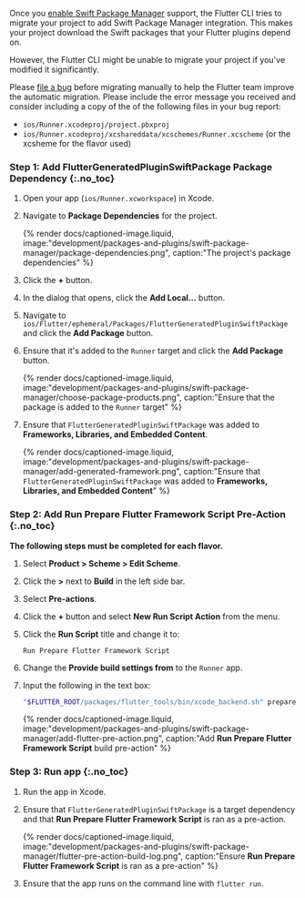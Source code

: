 Once you [enable Swift Package Manager][] support, the Flutter CLI tries to
migrate your project to add Swift Package Manager integration.
This makes your project download the Swift packages that your Flutter
plugins depend on.

However, the Flutter CLI might be unable to migrate your project if you've
modified it significantly.

Please [file a bug][] before migrating manually to help the Flutter team improve
the automatic migration.
Please include the error message you received and consider including a copy of
the of the following files in your bug report:

* `ios/Runner.xcodeproj/project.pbxproj`
* `ios/Runner.xcodeproj/xcshareddata/xcschemes/Runner.xcscheme`
   (or the xcsheme for the flavor used)

### Step 1: Add FlutterGeneratedPluginSwiftPackage Package Dependency {:.no_toc}

1. Open your app (`ios/Runner.xcworkspace`) in Xcode.
2. Navigate to **Package Dependencies** for the project.

   {% render docs/captioned-image.liquid,
   image:"development/packages-and-plugins/swift-package-manager/package-dependencies.png",
   caption:"The project's package dependencies" %}

3. Click the **+** button.
4. In the dialog that opens, click the **Add Local...** button.
5. Navigate to `ios/Flutter/ephemeral/Packages/FlutterGeneratedPluginSwiftPackage`
   and click the **Add Package** button.
6. Ensure that it's added to the `Runner` target and click the **Add Package**
   button.
 
   {% render docs/captioned-image.liquid,
   image:"development/packages-and-plugins/swift-package-manager/choose-package-products.png",
   caption:"Ensure that the package is added to the `Runner` target" %}

7. Ensure that `FlutterGeneratedPluginSwiftPackage` was added to **Frameworks,
   Libraries, and Embedded Content**.

   {% render docs/captioned-image.liquid,
   image:"development/packages-and-plugins/swift-package-manager/add-generated-framework.png",
   caption:"Ensure that `FlutterGeneratedPluginSwiftPackage` was added to **Frameworks, Libraries, and Embedded Content**" %}

### Step 2: Add Run Prepare Flutter Framework Script Pre-Action {:.no_toc}

**The following steps must be completed for each flavor.**

1. Select **Product > Scheme > Edit Scheme**.
2. Click the **>** next to **Build** in the left side bar.
3. Select **Pre-actions**.
4. Click the **+** button and select **New Run Script Action** from the menu.
5. Click the **Run Script** title and change it to:

   ```plaintext
   Run Prepare Flutter Framework Script
   ```

6. Change the **Provide build settings from** to the `Runner` app.
7. Input the following in the text box:

   ```sh
   "$FLUTTER_ROOT/packages/flutter_tools/bin/xcode_backend.sh" prepare
   ```

   {% render docs/captioned-image.liquid,
   image:"development/packages-and-plugins/swift-package-manager/add-flutter-pre-action.png",
   caption:"Add **Run Prepare Flutter Framework Script** build pre-action" %}

### Step 3: Run app {:.no_toc}

1. Run the app in Xcode.
2. Ensure that `FlutterGeneratedPluginSwiftPackage` is a target dependency and
   that **Run Prepare Flutter Framework Script** is ran as a pre-action.

   {% render docs/captioned-image.liquid,
   image:"development/packages-and-plugins/swift-package-manager/flutter-pre-action-build-log.png",
   caption:"Ensure **Run Prepare Flutter Framework Script** is ran as a pre-action" %}

3. Ensure that the app runs on the command line with `flutter run`.

[enable Swift Package Manager]: /packages-and-plugins/swift-package-manager/for-app-developers/#how-to-enable-swift-package-manager
[file a bug]: {{site.github}}/flutter/flutter/issues/new?template=2_bug.yml
